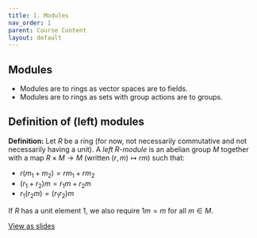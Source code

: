 ```yaml
---
title: 1. Modules
nav_order: 1
parent: Course Content
layout: default
---
```



## Modules

- Modules are to rings as vector spaces are to fields.
- Modules are to rings as sets with group actions are to groups.

## Definition of (left) modules

**Definition:** Let $R$ be a ring (for now, not necessarily commutative and not necessarily having a unit).  A *left $R$-module* is an abelian group $M$ together with a map $R\times M\to M$ (written $(r,m)\mapsto rm$) such that:

- $r(m_1+m_2)=rm_1+rm_2$
- $(r_1+r_2)m = r_1 m + r_2 m$
- $r_1 (r_2 m) = (r_1 r_2) m$

If $R$ has a unit element $1$, we also require $1m=m$ for all $m\in M$.


[View as slides](slides/01-modules.html)
